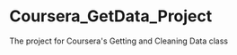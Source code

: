 Coursera_GetData_Project
========================

The project for Coursera's Getting and Cleaning Data class
